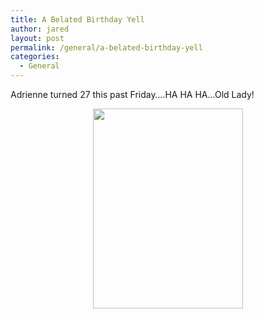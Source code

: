 ```yaml
---
title: A Belated Birthday Yell
author: jared
layout: post
permalink: /general/a-belated-birthday-yell
categories:
  - General
---
```

Adrienne turned 27 this past Friday&#8230;.HA HA HA&#8230;Old Lady!

<div align="center">
  <a href="http://gallery.ottleys.net/gallery/v/current/IMGA0373.jpg.html"><img src="http://gallery.ottleys.net/gallery/d/40-2/IMGA0373.jpg" height="320" width="240" /></a>
</div>